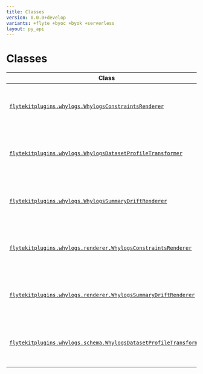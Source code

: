 ```yaml
---
title: Classes
version: 0.0.0+develop
variants: +flyte +byoc +byok +serverless
layout: py_api
---
```


# Classes

| Class | Description |
|-|-|
| [`flytekitplugins.whylogs.WhylogsConstraintsRenderer`](../packages/flytekitplugins.whylogs#flytekitpluginswhylogswhylogsconstraintsrenderer) |Creates a whylogs' Constraints report from a `Constraints` object. |
| [`flytekitplugins.whylogs.WhylogsDatasetProfileTransformer`](../packages/flytekitplugins.whylogs#flytekitpluginswhylogswhylogsdatasetprofiletransformer) |Transforms whylogs Dataset Profile Views to and from a Schema (typed/untyped). |
| [`flytekitplugins.whylogs.WhylogsSummaryDriftRenderer`](../packages/flytekitplugins.whylogs#flytekitpluginswhylogswhylogssummarydriftrenderer) |Creates a whylogs' Summary Drift report from two pandas DataFrames. |
| [`flytekitplugins.whylogs.renderer.WhylogsConstraintsRenderer`](../packages/flytekitplugins.whylogs.renderer#flytekitpluginswhylogsrendererwhylogsconstraintsrenderer) |Creates a whylogs' Constraints report from a `Constraints` object. |
| [`flytekitplugins.whylogs.renderer.WhylogsSummaryDriftRenderer`](../packages/flytekitplugins.whylogs.renderer#flytekitpluginswhylogsrendererwhylogssummarydriftrenderer) |Creates a whylogs' Summary Drift report from two pandas DataFrames. |
| [`flytekitplugins.whylogs.schema.WhylogsDatasetProfileTransformer`](../packages/flytekitplugins.whylogs.schema#flytekitpluginswhylogsschemawhylogsdatasetprofiletransformer) |Transforms whylogs Dataset Profile Views to and from a Schema (typed/untyped). |
